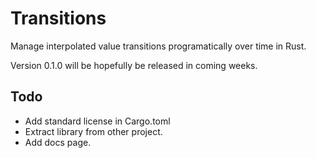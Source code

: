 # Transitions
Manage interpolated value transitions programatically over time in Rust.

Version 0.1.0 will be hopefully be released in coming weeks.

## Todo
- Add standard license in Cargo.toml
- Extract library from other project.
- Add docs page.
